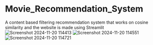 # Movie_Recommendation_System
A content based filtering recommendation system that works on cosine similarity and the website is made using Streamlit
![Screenshot 2024-11-20 114413](https://github.com/user-attachments/assets/cb91f88a-213f-4a1d-a7e1-1843dd94f862)
![Screenshot 2024-11-20 114551](https://github.com/user-attachments/assets/0b6d3253-92fb-45a9-b318-cf7db1bd614f)
![Screenshot 2024-11-20 114721](https://github.com/user-attachments/assets/f19be197-7b35-4821-ba1c-c8923e281cbd)

